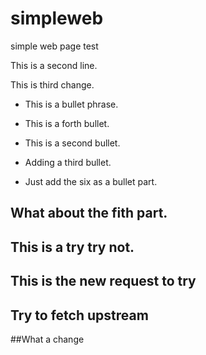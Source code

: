 # simpleweb
simple web page test

This is a second line.

This is third change.

 * This is a bullet phrase.
 
 * This is a forth bullet.
 
 * This is a second bullet.
 
 * Adding a third bullet.

 * Just add the six as a bullet part.
 
 ## What about the fith part.
 ## This is a try try not.
 ## This is the new request to try
 ## Try to fetch upstream
 ##What a change
